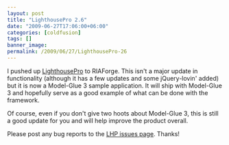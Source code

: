 ```yaml
---
layout: post
title: "LighthousePro 2.6"
date: "2009-06-27T17:06:00+06:00"
categories: [coldfusion]
tags: []
banner_image: 
permalink: /2009/06/27/LighthousePro-26
---
```


I pushed up <a href="http://lighthousepro.riaforge.org">LighthousePro</a> to RIAForge. This isn't a major update in functionality (although it has a few updates and some jQuery-lovin' added) but it is now a Model-Glue 3 sample application. It will ship with Model-Glue 3 and hopefully serve as a good example of what can be done with the framework.

Of course, even if you don't give two hoots about Model-Glue 3, this is still a good update for you and will help improve the product overall. 

Please post any bug reports to the <a href="http://lighthousepro.riaforge.org/index.cfm?event=page.issues">LHP issues page</a>. Thanks!